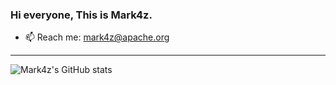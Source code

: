 ### Hi everyone, This is Mark4z.

- 📫 Reach me: mark4z@apache.org

---

![Mark4z's GitHub stats](https://github-readme-stats.vercel.app/api?username=mark4z&hide_border=true&show_icons=true&include_all_commits=true&count_private=true&theme=buefy)

